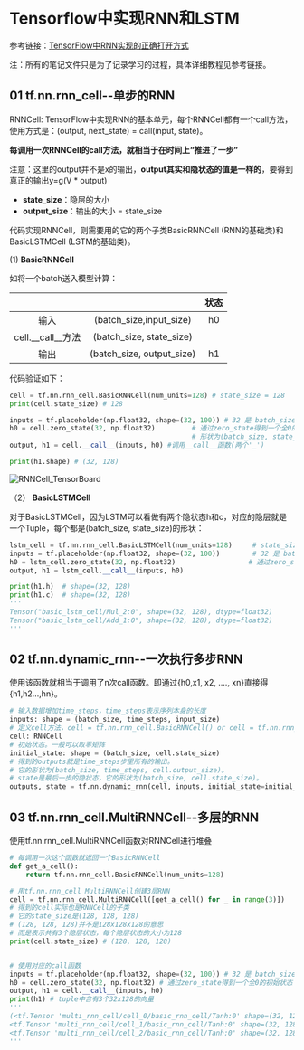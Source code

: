 # Tensorflow中实现RNN和LSTM

参考链接：[TensorFlow中RNN实现的正确打开方式](https://zhuanlan.zhihu.com/p/28196873)

注：所有的笔记文件只是为了记录学习的过程，具体详细教程见参考链接。

## 01 tf.nn.rnn_cell--单步的RNN

RNNCell: TensorFlow中实现RNN的基本单元，每个RNNCell都有一个call方法，使用方式是：(output, next_state) = call(input, state)。

**每调用一次RNNCell的call方法，就相当于在时间上“推进了一步”**

注意：这里的output并不是x的输出，**output其实和隐状态的值是一样的**，要得到真正的输出y=g(V * output)

- **state_size**：隐层的大小
- **output_size**：输出的大小 = state_size

代码实现RNNCell，则需要用的它的两个子类BasicRNNCell (RNN的基础类)和BasicLSTMCell (LSTM的基础类)。




(1) **BasicRNNCell**

如将一个batch送入模型计算：

|                   |                           | 状态 |
| :---------------: | :-----------------------: | :--: |
|       输入        |  (batch_size,input_size)  |  h0  |
| cell.__call__方法 | (batch_size, state_size)  |      |
|       输出        | (batch_size, output_size) |  h1  |

代码验证如下：

```python
cell = tf.nn.rnn_cell.BasicRNNCell(num_units=128) # state_size = 128
print(cell.state_size) # 128

inputs = tf.placeholder(np.float32, shape=(32, 100)) # 32 是 batch_size
h0 = cell.zero_state(32, np.float32) 		 # 通过zero_state得到一个全0的初始状态
											 # 形状为(batch_size, state_size)
output, h1 = cell.__call__(inputs, h0) #调用__call__函数(两个'_')

print(h1.shape) # (32, 128)

```
![RNNCell_TensorBoard](./pictures/Learn_RNNCell.png)


（2） **BasicLSTMCell**

对于BasicLSTMCell，因为LSTM可以看做有两个隐状态h和c，对应的隐层就是一个Tuple，每个都是(batch_size, state_size)的形状：

```python
lstm_cell = tf.nn.rnn_cell.BasicLSTMCell(num_units=128)		# state_size = 128
inputs = tf.placeholder(np.float32, shape=(32, 100)) 		# 32 是 batch_size
h0 = lstm_cell.zero_state(32, np.float32) 				   # 通过zero_state得到一个全0的初始状态
output, h1 = lstm_cell.__call__(inputs, h0)

print(h1.h)  # shape=(32, 128)
print(h1.c)  # shape=(32, 128)
'''
Tensor("basic_lstm_cell/Mul_2:0", shape=(32, 128), dtype=float32)
Tensor("basic_lstm_cell/Add_1:0", shape=(32, 128), dtype=float32)
'''
```

## 02 tf.nn.dynamic_rnn--一次执行多步RNN

使用该函数就相当于调用了n次call函数。即通过{h0,x1, x2, …., xn}直接得{h1,h2…,hn}。

```python
# 输入数据增加time_steps，time_steps表示序列本身的长度
inputs: shape = (batch_size, time_steps, input_size) 
# 定义cell方法，cell = tf.nn.rnn_cell.BasicRNNCell() or cell = tf.nn.rnn_cell.BasicLSTMCell()
cell: RNNCell
# 初始状态。一般可以取零矩阵
initial_state: shape = (batch_size, cell.state_size)
# 得到的outputs就是time_steps步里所有的输出。
# 它的形状为(batch_size, time_steps, cell.output_size)。
# state是最后一步的隐状态，它的形状为(batch_size, cell.state_size)。
outputs, state = tf.nn.dynamic_rnn(cell, inputs, initial_state=initial_state)
```



## 03 tf.nn.rnn_cell.MultiRNNCell--多层的RNN

使用tf.nn.rnn_cell.MultiRNNCell函数对RNNCell进行堆叠

```python
# 每调用一次这个函数就返回一个BasicRNNCell
def get_a_cell():
    return tf.nn.rnn_cell.BasicRNNCell(num_units=128)

# 用tf.nn.rnn_cell MultiRNNCell创建3层RNN
cell = tf.nn.rnn_cell.MultiRNNCell([get_a_cell() for _ in range(3)]) 
# 得到的cell实际也是RNNCell的子类
# 它的state_size是(128, 128, 128)
# (128, 128, 128)并不是128x128x128的意思
# 而是表示共有3个隐层状态，每个隐层状态的大小为128
print(cell.state_size) # (128, 128, 128)


# 使用对应的call函数
inputs = tf.placeholder(np.float32, shape=(32, 100)) # 32 是 batch_size
h0 = cell.zero_state(32, np.float32) # 通过zero_state得到一个全0的初始状态
output, h1 = cell.__call__(inputs, h0)
print(h1) # tuple中含有3个32x128的向量
'''
(<tf.Tensor 'multi_rnn_cell/cell_0/basic_rnn_cell/Tanh:0' shape=(32, 128) dtype=float32>, 
<tf.Tensor 'multi_rnn_cell/cell_1/basic_rnn_cell/Tanh:0' shape=(32, 128) dtype=float32>, 
<tf.Tensor 'multi_rnn_cell/cell_2/basic_rnn_cell/Tanh:0' shape=(32, 128) dtype=float32>)
'''
```

